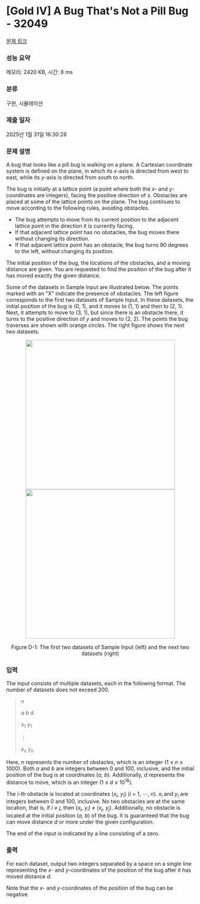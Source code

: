 # [Gold IV] A Bug That's Not a Pill Bug - 32049 

[문제 링크](https://www.acmicpc.net/problem/32049) 

### 성능 요약

메모리: 2420 KB, 시간: 8 ms

### 분류

구현, 시뮬레이션

### 제출 일자

2025년 1월 31일 16:30:28

### 문제 설명

<p>A bug that looks like a pill bug is walking on a plane. A Cartesian coordinate system is defined on the plane, in which its <i>x-</i>axis is directed from west to east, while its <i>y-</i>axis is directed from south to north.</p>

<p>The bug is initially at a lattice point (a point where both the <i>x-</i> and <i>y-</i>coordinates are integers), facing the positive direction of <i>x.</i> Obstacles are placed at some of the lattice points on the plane. The bug continues to move according to the following rules, avoiding obstacles.</p>

<ul>
	<li>The bug attempts to move from its current position to the adjacent lattice point in the direction it is currently facing.</li>
	<li>If that adjacent lattice point has no obstacles, the bug moves there without changing its direction.</li>
	<li>If that adjacent lattice point has an obstacle, the bug turns 90 degrees to the left, without changing its position.</li>
</ul>

<p>The initial position of the bug, the locations of the obstacles, and a moving distance are given. You are requested to find the position of the bug after it has moved exactly the given distance.</p>

<p>Some of the datasets in Sample Input are illustrated below. The points marked with an "X" indicate the presence of obstacles. The left figure corresponds to the first two datasets of Sample Input. In these datasets, the initial position of the bug is (0, 1), and it moves to (1, 1) and then to (2, 1). Next, it attempts to move to (3, 1), but since there is an obstacle there, it turns to the positive direction of <i>y</i> and moves to (2, 2). The points the bug traverses are shown with orange circles. The right figure shows the next two datasets.</p>

<p style="text-align: center;"><img alt="" src="https://upload.acmicpc.net/9e7c003c-c779-4130-b9cd-7e54833f7c87/-/preview/" style="width: 400px; height: 400px;"><img alt="" src="https://upload.acmicpc.net/45a24e9c-e820-4fbc-b456-4b96f46b2dc5/-/preview/" style="width: 400px; height: 400px;"></p>

<p style="text-align: center;">Figure D-1: The first two datasets of Sample Input (left) and the next two datasets (right)</p>

### 입력 

 <p>The input consists of multiple datasets, each in the following format. The number of datasets does not exceed 200.</p>

<blockquote>
<p><i>n</i></p>

<p><i>a</i> <i>b</i> <i>d</i></p>

<p><i>x</i><sub>1</sub> <i>y</i><sub>1</sub></p>

<p>⋮</p>

<p><i>x<sub>n</sub></i> <i>y<sub>n</sub></i></p>
</blockquote>

<p>Here, <i>n</i> represents the number of obstacles, which is an integer (1 ≤ <i>n</i> ≤ 1000). Both <i>a</i> and <i>b</i> are integers between 0 and 100, inclusive, and the initial position of the bug is at coordinates (<i>a,</i> <i>b</i>). Additionally, <i>d</i> represents the distance to move, which is an integer (1 ≤ <i>d</i> ≤ 10<sup>18</sup>).</p>

<p>The <i>i</i>-th obstacle is located at coordinates (<i>x<sub>i</sub>,</i> <i>y<sub>i</sub></i>) (<i>i</i> = 1, ⋯, <i>n</i>). <i>x<sub>i</sub></i> and <i>y<sub>i</sub></i> are integers between 0 and 100, inclusive. No two obstacles are at the same location, that is, if <i>i</i> ≠ <i>j</i>, then (<i>x<sub>i</sub>,</i> <i>y<sub>i</sub></i>) ≠ (<i>x<sub>j</sub>,</i> <i>y<sub>j</sub></i>). Additionally, no obstacle is located at the initial position (<i>a,</i> <i>b</i>) of the bug. It is guaranteed that the bug can move distance <i>d</i> or more under the given configuration.</p>

<p>The end of the input is indicated by a line consisting of a zero.</p>

### 출력 

 <p>For each dataset, output two integers separated by a space on a single line representing the <i>x-</i> and <i>y-</i>coordinates of the position of the bug after it has moved distance <i>d.</i></p>

<p>Note that the <i>x-</i> and <i>y-</i>coordinates of the position of the bug can be negative.</p>

